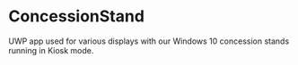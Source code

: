 # ConcessionStand
UWP app used for various displays with our Windows 10 concession stands running in Kiosk mode.
